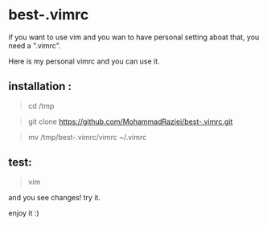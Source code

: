 # best-.vimrc

if you want to use vim and you wan to have personal setting aboat that, you need a ".vimrc".

Here is my personal vimrc and you can use it.


## installation :

>  cd /tmp 

>  git clone https://github.com/MohammadRaziei/best-.vimrc.git

>  mv /tmp/best-.vimrc/vimrc ~/.vimrc


## test:

>  vim

and you see changes! try it.

enjoy it :)

